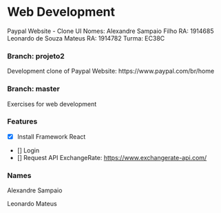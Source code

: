 # Web Development
Paypal Website - Clone UI
Nomes: Alexandre Sampaio Filho   RA: 1914685
       Leonardo de Souza Mateus  RA: 1914782
Turma: EC38C

### Branch: projeto2
<p>Development clone of Paypal Website: https://www.paypal.com/br/home</p>

### Branch: master
<p>Exercises for web development</p>

### Features
- [x] Install Framework React
- [] Login
- [] Request API ExchangeRate: https://www.exchangerate-api.com/


### Names
<p>Alexandre Sampaio</p>
<p>Leonardo Mateus</p>
